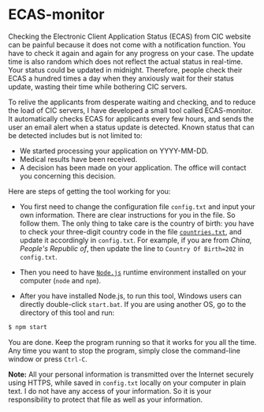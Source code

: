 ECAS-monitor
============

Checking the Electronic Client Application Status (ECAS) from CIC website can be painful because it does not come with a notification function. You have to check it again and again for any progress on your case. The update time is also random which does not reflect the actual status in real-time. Your status could be updated in midnight. Therefore, people check their ECAS a hundred times a day when they anxiously wait for their status update, wasting their time while bothering CIC servers.

To relive the applicants from desperate waiting and checking, and to reduce the load of CIC servers, I have developed a small tool called ECAS-monitor. It automatically checks ECAS for applicants every few hours, and sends the user an email alert when a status update is detected. Known status that can be detected includes but is not limited to:

* We started processing your application on YYYY-MM-DD.
* Medical results have been received.
* A decision has been made on your application. The office will contact you concerning this decision.

Here are steps of getting the tool working for you:

* You first need to change the configuration file `config.txt` and input your own information. There are clear instructions for you in the file. So follow them. The only thing to take care is the country of birth: you have to check your three-digit country code in the file [`countries.txt`](https://github.com/zhuheec/ECAS-monitor/blob/master/countries.txt), and update it accordingly in `config.txt`. For example, if you are from *China, People's Republic of*, then update the line to `Country Of Birth=202` in `config.txt`.

* Then you need to have <a href = "http://nodejs.org/" target="_blank">`Node.js`</a> runtime environment installed on your computer (`node` and `npm`). 

* After you have installed Node.js, to run this tool, Windows users can directly double-click `start.bat`. If you are using another OS, go to the directory of this tool and run:

```bash
$ npm start
```

You are done. Keep the program running so that it works for you all the time. Any time you want to stop the program, simply close the command-line window or press `Ctrl-C`.

**Note:** All your personal information is transmitted over the Internet securely using HTTPS, while saved in `config.txt` locally on your computer in plain text. I do not have any access of your information. So it is your responsibility to protect that file as well as your information.

